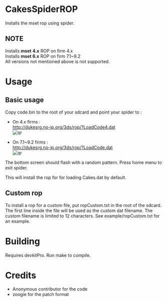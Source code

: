 CakesSpiderROP
========

Installs the mset rop using spider.

## NOTE
Installs **mset 4.x** ROP on firm 4.x  
Installs **mset 6.x** ROP on firm 7.1~9.2  
All versions not mentioned above is not supported.  

Usage
========
## Basic usage
Copy code.bin to the root of your sdcard and point your spider to :

* On 4.x firms :  
  http://dukesrg.no-ip.org/3ds/rop/?LoadCode4.dat  
  ![qr](https://chart.googleapis.com/chart?cht=qr&chs=220x220&chl=http://dukesrg.no-ip.org/3ds/rop/?LoadCode4.dat)

* On 7.1~9.2 firms :  
http://dukesrg.no-ip.org/3ds/rop/?LoadCode.dat  
![qr](https://chart.googleapis.com/chart?cht=qr&chs=220x220&chl=http://dukesrg.no-ip.org/3ds/rop/?LoadCode.dat)

The bottom screen should flash with a random pattern. Press home menu to exit spider.

This will install the rop for for loading Cakes.dat by default.

## Custom rop
To install a rop for a custom file, put ropCustom.txt in the root of the sdcard. The first line inside the file will be used as the custom dat filename.
The custom filename is limited to 12 characters.
See example/ropCustom.txt for an example.

Building
========
Requires devkitPro. Run make to compile.

Credits
========
* Anonymous contributor for the code
* zoogie for the patch format